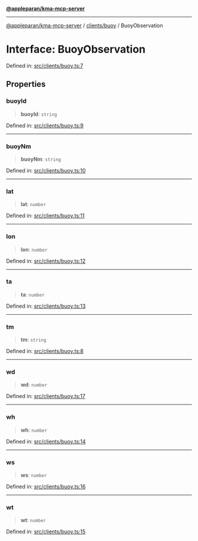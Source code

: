[**@appleparan/kma-mcp-server**](../../../README.md)

***

[@appleparan/kma-mcp-server](../../../README.md) / [clients/buoy](../README.md) / BuoyObservation

# Interface: BuoyObservation

Defined in: [src/clients/buoy.ts:7](https://github.com/appleparan/kma-mcp/blob/d76825d83b398a574a6e9215caa9b03d62b638c4/typescript/src/clients/buoy.ts#L7)

## Properties

### buoyId

> **buoyId**: `string`

Defined in: [src/clients/buoy.ts:9](https://github.com/appleparan/kma-mcp/blob/d76825d83b398a574a6e9215caa9b03d62b638c4/typescript/src/clients/buoy.ts#L9)

***

### buoyNm

> **buoyNm**: `string`

Defined in: [src/clients/buoy.ts:10](https://github.com/appleparan/kma-mcp/blob/d76825d83b398a574a6e9215caa9b03d62b638c4/typescript/src/clients/buoy.ts#L10)

***

### lat

> **lat**: `number`

Defined in: [src/clients/buoy.ts:11](https://github.com/appleparan/kma-mcp/blob/d76825d83b398a574a6e9215caa9b03d62b638c4/typescript/src/clients/buoy.ts#L11)

***

### lon

> **lon**: `number`

Defined in: [src/clients/buoy.ts:12](https://github.com/appleparan/kma-mcp/blob/d76825d83b398a574a6e9215caa9b03d62b638c4/typescript/src/clients/buoy.ts#L12)

***

### ta

> **ta**: `number`

Defined in: [src/clients/buoy.ts:13](https://github.com/appleparan/kma-mcp/blob/d76825d83b398a574a6e9215caa9b03d62b638c4/typescript/src/clients/buoy.ts#L13)

***

### tm

> **tm**: `string`

Defined in: [src/clients/buoy.ts:8](https://github.com/appleparan/kma-mcp/blob/d76825d83b398a574a6e9215caa9b03d62b638c4/typescript/src/clients/buoy.ts#L8)

***

### wd

> **wd**: `number`

Defined in: [src/clients/buoy.ts:17](https://github.com/appleparan/kma-mcp/blob/d76825d83b398a574a6e9215caa9b03d62b638c4/typescript/src/clients/buoy.ts#L17)

***

### wh

> **wh**: `number`

Defined in: [src/clients/buoy.ts:14](https://github.com/appleparan/kma-mcp/blob/d76825d83b398a574a6e9215caa9b03d62b638c4/typescript/src/clients/buoy.ts#L14)

***

### ws

> **ws**: `number`

Defined in: [src/clients/buoy.ts:16](https://github.com/appleparan/kma-mcp/blob/d76825d83b398a574a6e9215caa9b03d62b638c4/typescript/src/clients/buoy.ts#L16)

***

### wt

> **wt**: `number`

Defined in: [src/clients/buoy.ts:15](https://github.com/appleparan/kma-mcp/blob/d76825d83b398a574a6e9215caa9b03d62b638c4/typescript/src/clients/buoy.ts#L15)
